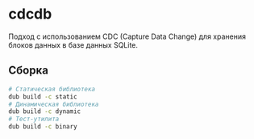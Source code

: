 # cdcdb

Подход с использованием CDC (Capture Data Change) для хранения блоков данных в базе данных SQLite.

## Сборка

```bash
# Статическая библиотека
dub build -c static
# Динамическая библиотека
dub build -c dynamic
# Тест-утилита
dub build -c binary
```
